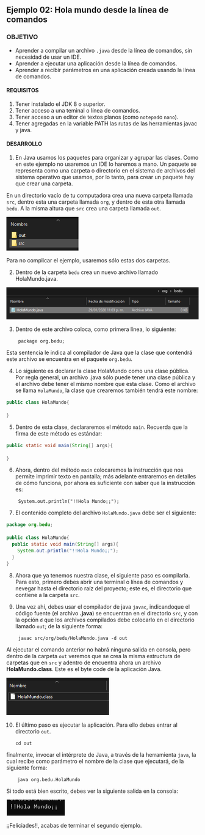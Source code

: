 
## Ejemplo 02: Hola mundo desde la línea de comandos

### OBJETIVO

- Aprender a compilar un archivo `.java` desde la línea de comandos, sin necesidad de usar un IDE.
- Aprender a ejecutar una aplicación desde la línea de comandos.
- Aprender a recibir parámetros en una aplicación creada usando la línea de comandos.

#### REQUISITOS

1. Tener instalado el JDK 8 o superior.
2. Tener acceso a una teminal o línea de comandos.
3. Tener acceso a un editor de textos planos (como `notepad`o `nano`).
4. Tener agregadas en la variable PATH las rutas de las herramientas javac y java.

#### DESARROLLO
1. En Java usamos los paquetes para organizar y agrupar las clases. Como en este ejemplo no usaremos un IDE lo haremos a mano. Un paquete se representa como una carpeta o directorio en el sistema de archivos del sistema operativo que usamos, por lo tanto, para crear un paquete hay que crear una carpeta. 

En un directorio vacío de tu computadora crea una nueva carpeta llamada `src`, dentro esta una carpeta llamada `org`, y dentro de esta otra llamada `bedu`. A la misma altura que `src` crea una carpeta llamada `out`.

![imagen](img/img_02.png)

Para no complicar el ejemplo, usaremos sólo estas dos carpetas.

2. Dentro de la carpeta `bedu` crea un nuevo archivo llamado HolaMundo.java.

![imagen](img/img_01.png)


3. Dentro de este archivo coloca, como primera línea, lo siguiente:

		package org.bedu;

Esta sentencia le indica al compilador de Java que la clase que contendrá este archivo se encuentra en el paquete `org.bedu`.

4. Lo siguiente es declarar la clase HolaMundo como una clase pública. Por regla general, un archivo .java sólo puede tener una clase pública y el archivo debe tener el mismo nombre que esta clase. Como el archivo se llama `HolaMundo`, la clase que crearemos también tendrá este nombre:

```java
public class HolaMundo{

}
```

5. Dentro de esta clase, declararemos el método `main`. Recuerda que la firma de este método es estándar:

```java
public static void main(String[] args){
  
}
```
6. Ahora, dentro del método `main` colocaremos la instrucción que nos permite imprimir texto en pantalla; más adelante entraremos en detalles de cómo funciona, por ahora es suficiente con saber que la instrucción es:

		System.out.println("!!Hola Mundo¡¡");
		
7. El contenido completo del archivo `HolaMundo.java` debe ser el siguiente:

```java
package org.bedu;

public class HolaMundo{
  public static void main(String[] args){
    System.out.println("!!Hola Mundo¡¡");
  }
}
```

8. Ahora que ya tenemos nuestra clase, el siguiente paso es compilarla. Para esto, primero debes abrir una terminal o línea de comandos y nevegar hasta el directorio raíz del proyecto; este es, el directorio que contiene a la carpeta `src`.

9. Una vez ahí, debes usar el compilador de java `javac`, indicandoque el código fuente (el archivo **.java**) se encuentran en el directorio `src`, y con la opción `d` que los archivos compilados debe colocarlo en el directorio llamado `out`; de la siguiente forma:

		javac src/org/bedu/HolaMundo.java -d out		

Al ejecutar el comando anterior no habrá ninguna salida en consola, pero dentro de la carpeta `out` veremos que se crea la misma estructura de carpetas que en `src` y adentro de encuentra ahora un archivo **HolaMundo.class**. Este es el byte code de la aplicación Java.

![imagen](img/img_03.png)


10. El último paso es ejecutar la aplicación. Para ello debes entrar al directorio `out`.

		cd out
	
finalmente, invocar el intérprete de Java, a través de la herramienta `java`, la cual recibe como parámetro el nombre de la clase que ejecutará, de la siguiente forma:

		java org.bedu.HolaMundo
		
		
Si todo está bien escrito, debes ver la siguiente salida en la consola:

![imagen](img/img_04.png)

¡¡Feliciades!!, acabas de terminar el segundo ejemplo.

